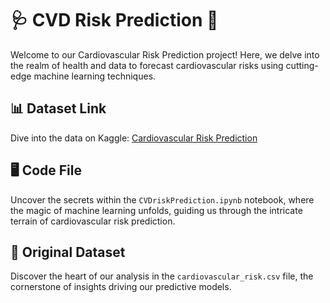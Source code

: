 # 🩺 CVD Risk Prediction 🚀

Welcome to our Cardiovascular Risk Prediction project! Here, we delve into the realm of health and data to forecast cardiovascular risks using cutting-edge machine learning techniques.

## 📊 Dataset Link
Dive into the data on Kaggle: [Cardiovascular Risk Prediction](https://www.kaggle.com/mamta1999/cardiovascular-risk-data)

## 🖥️ Code File
Uncover the secrets within the `CVDriskPrediction.ipynb` notebook, where the magic of machine learning unfolds, guiding us through the intricate terrain of cardiovascular risk prediction.

## 📄 Original Dataset
Discover the heart of our analysis in the `cardiovascular_risk.csv` file, the cornerstone of insights driving our predictive models.
